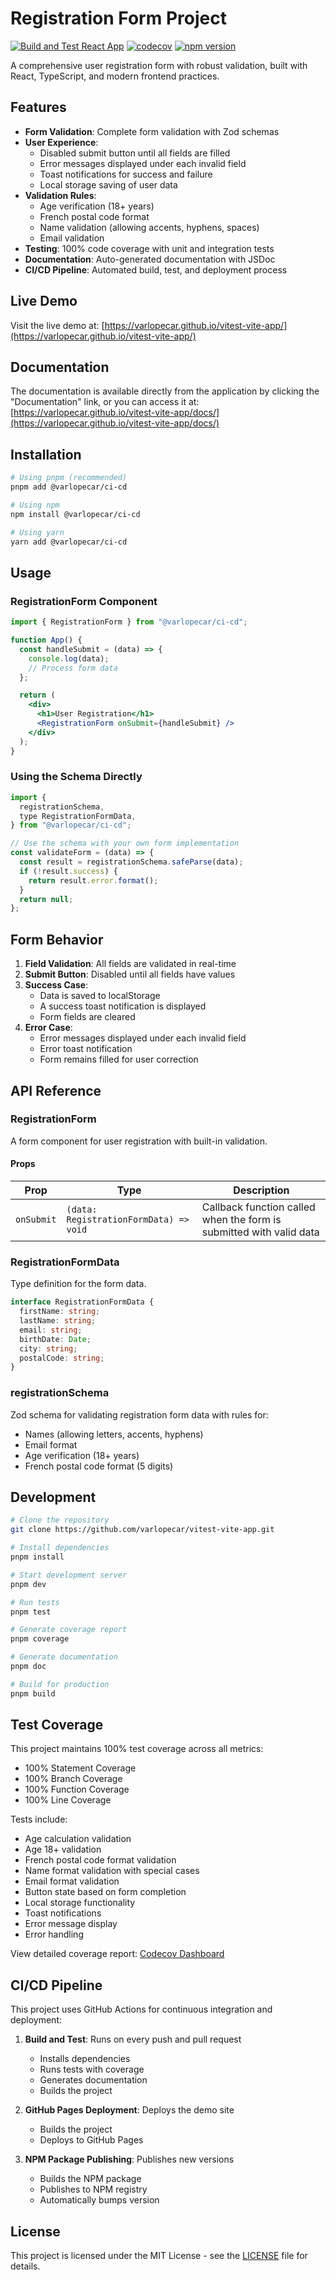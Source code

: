 # Registration Form Project

[![Build and Test React App](https://github.com/varlopecar/vitest-vite-app/actions/workflows/ci_cd.yml/badge.svg)](https://github.com/varlopecar/vitest-vite-app/actions/workflows/ci_cd.yml)
[![codecov](https://codecov.io/gh/varlopecar/vitest-vite-app/branch/main/graph/badge.svg)](https://app.codecov.io/gh/varlopecar/vitest-vite-app)
[![npm version](https://badge.fury.io/js/@varlopecar%2Fci-cd.svg)](https://badge.fury.io/js/@varlopecar%2Fci-cd)

A comprehensive user registration form with robust validation, built with React, TypeScript, and modern frontend practices.

## Features

- **Form Validation**: Complete form validation with Zod schemas
- **User Experience**:
  - Disabled submit button until all fields are filled
  - Error messages displayed under each invalid field
  - Toast notifications for success and failure
  - Local storage saving of user data
- **Validation Rules**:
  - Age verification (18+ years)
  - French postal code format
  - Name validation (allowing accents, hyphens, spaces)
  - Email validation
- **Testing**: 100% code coverage with unit and integration tests
- **Documentation**: Auto-generated documentation with JSDoc
- **CI/CD Pipeline**: Automated build, test, and deployment process

## Live Demo

Visit the live demo at: [https://varlopecar.github.io/vitest-vite-app/](https://varlopecar.github.io/vitest-vite-app/)

## Documentation

The documentation is available directly from the application by clicking the "Documentation" link, or you can access it at:
[https://varlopecar.github.io/vitest-vite-app/docs/](https://varlopecar.github.io/vitest-vite-app/docs/)

## Installation

```bash
# Using pnpm (recommended)
pnpm add @varlopecar/ci-cd

# Using npm
npm install @varlopecar/ci-cd

# Using yarn
yarn add @varlopecar/ci-cd
```

## Usage

### RegistrationForm Component

```jsx
import { RegistrationForm } from "@varlopecar/ci-cd";

function App() {
  const handleSubmit = (data) => {
    console.log(data);
    // Process form data
  };

  return (
    <div>
      <h1>User Registration</h1>
      <RegistrationForm onSubmit={handleSubmit} />
    </div>
  );
}
```

### Using the Schema Directly

```jsx
import {
  registrationSchema,
  type RegistrationFormData,
} from "@varlopecar/ci-cd";

// Use the schema with your own form implementation
const validateForm = (data) => {
  const result = registrationSchema.safeParse(data);
  if (!result.success) {
    return result.error.format();
  }
  return null;
};
```

## Form Behavior

1. **Field Validation**: All fields are validated in real-time
2. **Submit Button**: Disabled until all fields have values
3. **Success Case**:
   - Data is saved to localStorage
   - A success toast notification is displayed
   - Form fields are cleared
4. **Error Case**:
   - Error messages displayed under each invalid field
   - Error toast notification
   - Form remains filled for user correction

## API Reference

### RegistrationForm

A form component for user registration with built-in validation.

#### Props

| Prop       | Type                                   | Description                                                         |
| ---------- | -------------------------------------- | ------------------------------------------------------------------- |
| `onSubmit` | `(data: RegistrationFormData) => void` | Callback function called when the form is submitted with valid data |

### RegistrationFormData

Type definition for the form data.

```typescript
interface RegistrationFormData {
  firstName: string;
  lastName: string;
  email: string;
  birthDate: Date;
  city: string;
  postalCode: string;
}
```

### registrationSchema

Zod schema for validating registration form data with rules for:

- Names (allowing letters, accents, hyphens)
- Email format
- Age verification (18+ years)
- French postal code format (5 digits)

## Development

```bash
# Clone the repository
git clone https://github.com/varlopecar/vitest-vite-app.git

# Install dependencies
pnpm install

# Start development server
pnpm dev

# Run tests
pnpm test

# Generate coverage report
pnpm coverage

# Generate documentation
pnpm doc

# Build for production
pnpm build
```

## Test Coverage

This project maintains 100% test coverage across all metrics:

- 100% Statement Coverage
- 100% Branch Coverage
- 100% Function Coverage
- 100% Line Coverage

Tests include:

- Age calculation validation
- Age 18+ validation
- French postal code format validation
- Name format validation with special cases
- Email format validation
- Button state based on form completion
- Local storage functionality
- Toast notifications
- Error message display
- Error handling

View detailed coverage report: [Codecov Dashboard](https://app.codecov.io/gh/varlopecar/vitest-vite-app)

## CI/CD Pipeline

This project uses GitHub Actions for continuous integration and deployment:

1. **Build and Test**: Runs on every push and pull request

   - Installs dependencies
   - Runs tests with coverage
   - Generates documentation
   - Builds the project

2. **GitHub Pages Deployment**: Deploys the demo site

   - Builds the project
   - Deploys to GitHub Pages

3. **NPM Package Publishing**: Publishes new versions
   - Builds the NPM package
   - Publishes to NPM registry
   - Automatically bumps version

## License

This project is licensed under the MIT License - see the [LICENSE](LICENSE) file for details.
